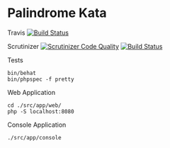 Palindrome Kata
=====

Travis
[![Build Status](https://travis-ci.org/gsdevme/Palindrome-Kata.svg?branch=master)](https://travis-ci.org/gsdevme/Palindrome-Kata)

Scrutinizer
[![Scrutinizer Code Quality](https://scrutinizer-ci.com/g/gsdevme/Palindrome-Kata/badges/quality-score.png?b=master)](https://scrutinizer-ci.com/g/gsdevme/Palindrome-Kata/?branch=master)
[![Build Status](https://scrutinizer-ci.com/g/gsdevme/Palindrome-Kata/badges/build.png?b=master)](https://scrutinizer-ci.com/g/gsdevme/Palindrome-Kata/build-status/master)

Tests
```
bin/behat
bin/phpspec -f pretty
```

Web Application
```
cd ./src/app/web/
php -S localhost:8080
```

Console Application
```
./src/app/console
```

